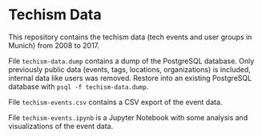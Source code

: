Techism Data
============

This repository contains the techism data (tech events and user groups in Munich) from 2008 to 2017.

File `techism-data.dump` contains a dump of the PostgreSQL database. Only previously public data (events, tags, locations, organizations) is included, internal data like users was removed. Restore into an existing PostgreSQL database with `psql -f techism-data.dump`.

File `techism-events.csv` contains a CSV export of the event data.

File `techism-events.ipynb` is a Jupyter Notebook with some analysis and visualizations of the event data.

